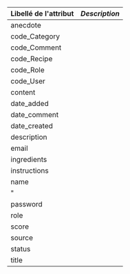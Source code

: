 | Libellé de l'attribut | _Description_ |
|:----------------------|:--------------|
| anecdote              |               |
| code_Category         |               |
| code_Comment          |               |
| code_Recipe           |               |
| code_Role             |               |
| code_User             |               |
| content               |               |
| date_added            |               |
| date_comment          |               |
| date_created          |               |
| description           |               |
| email                 |               |
| ingredients           |               |
| instructions          |               |
| name                  |               |
| "                     |               |
| password              |               |
| role                  |               |
| score                 |               |
| source                |               |
| status                |               |
| title                 |               |
